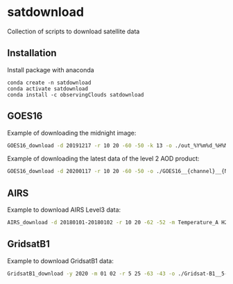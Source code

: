 # satdownload

Collection of scripts to download satellite data

## Installation

Install package with anaconda

```
conda create -n satdownload
conda activate satdownload
conda install -c observingClouds satdownload
```

## GOES16
Example of downloading the midnight image:
```bash
GOES16_download -d 20191217 -r 10 20 -60 -50 -k 13 -o ./out_%Y%m%d_%H%M.nc -t 24 60
```

Example of downloading the latest data of the level 2 AOD product:
```bash
GOES16_download -d 20200117 -r 10 20 -60 -50 -o ./GOES16__{channel}__{N1}N-{N2}N_{E1}E-{E2}E__%Y%m%d_%H%M.nc -t 0 0 -p ABI-L2-AODF -k AOD
```

## AIRS
Example to download AIRS Level3 data:
```bash
AIRS_download -d 20180101-20180102 -r 10 20 -62 -52 -m Temperature_A H2O_MMR_A Temperature_D H2O_MMR_D -u <username> -p <password>
```

## GridsatB1
Example to download GridsatB1 data:
```bash
GridsatB1_download -y 2020 -m 01 02 -r 5 25 -63 -43 -o ./Gridsat-B1__5-25N_-63--43E__{time}.nc
```
